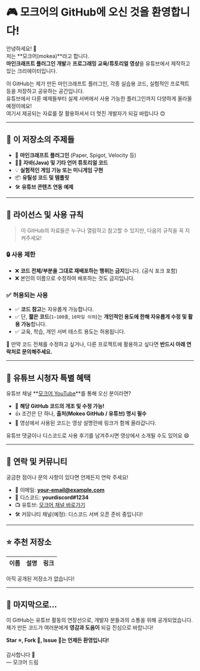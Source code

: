 # 🎮 모크어의 GitHub에 오신 것을 환영합니다!

안녕하세요! 👋  
저는 **모크어(mokea)**라고 합니다.  
**마인크래프트 플러그인 개발**과 **프로그래밍 교육/튜토리얼 영상**을 유튜브에서 제작하고 있는 크리에이터입니다.

이 GitHub는 제가 만든 마인크래프트 플러그인, 각종 실습용 코드, 실험적인 프로젝트 등을 저장하고 공유하는 공간입니다.  
유튜브에서 다룬 예제들부터 실제 서버에서 사용 가능한 플러그인까지 다양하게 올라올 예정이에요!  
여기서 제공되는 자료를 잘 활용하셔서 더 멋진 개발자가 되길 바랍니다 😊

---

## 📌 이 저장소의 주제들

- 🧩 **마인크래프트 플러그인** (Paper, Spigot, Velocity 등)
- 🧑‍💻 **자바(Java) 및 기타 언어 튜토리얼 코드**
- 💡 **실험적인 게임 기능 또는 미니게임 구현**
- 📦 **유틸성 코드 및 템플릿**
- 🛠️ **유튜브 콘텐츠 연동 예제**

---

## 📜 라이선스 및 사용 규칙

> 이 GitHub의 자료들은 누구나 열람하고 참고할 수 있지만, 다음의 규칙을 꼭 지켜주세요!

### 🔒 사용 제한

- ❌ **코드 전체/부분을 그대로 재배포하는 행위는 금지**입니다. (공식 포크 포함)
- ❌ 본인의 이름으로 수정하여 배포하는 것도 금지입니다.

### ✅ 허용되는 사용

- ✅ **코드 참고**는 자유롭게 가능합니다.
- ✅ 단, **짧은 코드**(`1~100줄`, `10파일 이하`)는 **개인적인 용도에 한해 자유롭게 수정 및 활용 가능**합니다.
- ✅ 교육, 학습, 개인 서버 테스트 용도는 허용됩니다.

📩 만약 코드 전체를 수정하고 싶거나, 다른 프로젝트에 활용하고 싶다면 **반드시 아래 연락처로 문의해주세요.**

---

## 🎁 유튜브 시청자 특별 혜택

유튜브 채널 **[모크어 YouTube](https://youtube.com/yourchannel)**를 통해 오신 분이라면?

- 🎉 **해당 GitHub 코드의 개조 및 수정 가능!**
- 👍 조건은 단 하나, **출처(Mokeo GitHub / 유튜브) 명시 필수**
- 📌 영상에서 사용된 코드는 영상 설명란에 링크가 함께 올라갑니다.

유튜브 댓글이나 디스코드로 사용 후기를 남겨주시면 영상에서 소개될 수도 있어요 😄

---

## 🔗 연락 및 커뮤니티

궁금한 점이나 문의 사항이 있다면 언제든지 연락 주세요!

- 📧 이메일: **your-email@example.com**
- 💬 디스코드: **yourdiscord#1234**
- 📺 유튜브: [모크어 채널 바로가기](https://www.youtube.com/@%EB%AA%A8%ED%81%AC%EC%96%B4)
- 🛠️ 커뮤니티 채널(예정): 디스코드 서버 오픈 준비 중입니다!

---

## ⭐ 추천 저장소

| 이름 | 설명 | 링크 |
|------|------|------|
아직 공개된 저장소가 없습니다!
  

---

## 🙏 마지막으로…

이 GitHub는 유튜브 활동의 연장선으로, 개발자 분들과의 소통을 위해 공개되었습니다.  
제가 만든 코드가 여러분에게 **영감과 도움이** 되길 진심으로 바랍니다!

**Star ⭐️, Fork 🍴, Issue 💬는 언제든 환영입니다!**

감사합니다 💙  
— 모크어 드림
